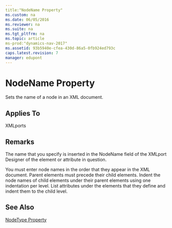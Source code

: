 ```yaml
---
title:"NodeName Property"
ms.custom: na
ms.date: 06/05/2016
ms.reviewer: na
ms.suite: na
ms.tgt_pltfrm: na
ms.topic: article
ms-prod:"dynamics-nav-2017"
ms.assetid: 93b5940e-cfea-430d-86a5-0fb924ed793c
caps.latest.revision: 7
manager: edupont
---
```

# NodeName Property
Sets the name of a node in an XML document.  
  
## Applies To  
 XMLports  
  
## Remarks  
 The name that you specify is inserted in the NodeName field of the XMLport Designer of the element or attribute in question.  
  
 You must enter node names in the order that they appear in the XML document. Parent elements must precede their child elements. Indent the node names of child elements under their parent elements using one indentation per level. List attributes under the elements that they define and indent them to the child level.  
  
## See Also  
 [NodeType Property](NodeType-Property.md)
